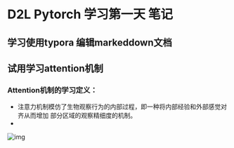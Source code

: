 # D2L Pytorch 学习第一天 笔记

## 学习使用typora 编辑markeddown文档
## 试用学习attention机制

### Attention机制的学习定义：

- 注意⼒机制模仿了⽣物观察⾏为的内部过程，即⼀种将内部经验和外部感觉对齐从⽽增加 部分区域的观察精细度的机制。
- 

![img](https://img-blog.csdnimg.cn/20181203153245380.png)

